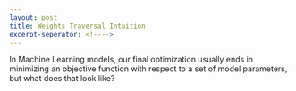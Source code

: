 ```yaml
---
layout: post
title: Weights Traversal Intuition
excerpt-seperator: <!---->
---
```


In Machine Learning models, our final optimization usually ends in minimizing an objective function with respect to a set of model parameters, but what does that look like?

<!---->
